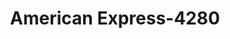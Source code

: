 ---
f_zip-code: 66215
f_state-code: KS
title: American Express-4280
f_phone: 913-764-3966
f_city-only: Lenexa
f_address: 10404 Pflumm Road Apt 921 Lenexa
f_location-unique-id: '4280'
slug: american-express-4280
updated-on: '2024-05-30T13:46:58.046Z'
created-on: '2024-05-30T13:36:59.803Z'
published-on: '2024-05-30T13:54:32.469Z'
f_city-state: cms/city/lenexa-ks.md
f_company: cms/company/american-express.md
f_state: cms/state/kansas.md
layout: '[payday-loan].html'
tags: payday-loan
---